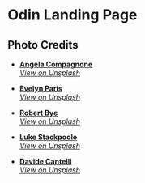 # Odin Landing Page

## Photo Credits

- **[Angela Compagnone](https://unsplash.com/@angelacompagnone?utm_content=creditCopyText&utm_medium=referral&utm_source=unsplash)**  
  *[View on Unsplash](https://unsplash.com/photos/aurora-borealis-above-mountain-and-body-of-water-l9cneQNE03Y?utm_content=creditCopyText&utm_medium=referral&utm_source=unsplash)*

- **[Evelyn Paris](https://unsplash.com/@evelynparis?utm_content=creditCopyText&utm_medium=referral&utm_source=unsplash)**  
  *[View on Unsplash](https://unsplash.com/photos/photography-of-white-swan-floating-on-water-body-WvPQYDd-3Ow?utm_content=creditCopyText&utm_medium=referral&utm_source=unsplash)*

- **[Robert Bye](https://unsplash.com/@robertbye?utm_content=creditCopyText&utm_medium=referral&utm_source=unsplash)**  
  *[View on Unsplash](https://unsplash.com/photos/aerial-photography-of-waterfalls-near-mountains-at-daytime-36K5WckeU3o?utm_content=creditCopyText&utm_medium=referral&utm_source=unsplash)*

- **[Luke Stackpoole](https://unsplash.com/@withluke?utm_content=creditCopyText&utm_medium=referral&utm_source=unsplash)**  
  *[View on Unsplash](https://unsplash.com/photos/person-standing-near-body-of-water-during-aurora-northern-sky-5Qqkjn4PFPA?utm_content=creditCopyText&utm_medium=referral&utm_source=unsplash)*

- **[Davide Cantelli](https://unsplash.com/@cant89?utm_content=creditCopyText&utm_medium=referral&utm_source=unsplash)**  
  *[View on Unsplash](https://unsplash.com/photos/person-standing-in-ice-cave-at-daytime-r0q06hjTgOc?utm_content=creditCopyText&utm_medium=referral&utm_source=unsplash)*
